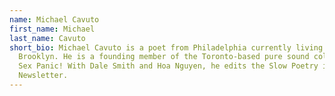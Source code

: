 ```yaml
---
name: Michael Cavuto
first_name: Michael
last_name: Cavuto
short_bio: Michael Cavuto is a poet from Philadelphia currently living in
  Brooklyn. He is a founding member of the Toronto-based pure sound collective
  Sex Panic! With Dale Smith and Hoa Nguyen, he edits the Slow Poetry in America
  Newsletter.
---
```

